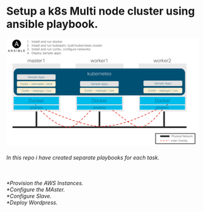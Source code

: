 # Setup a k8s Multi node cluster using ansible playbook.
![k8s-cluster](https://raw.githubusercontent.com/Deepak9829/IMAGES/master/k8s-cluster.png)

<h6>In this repo i have created separate playbooks for each task.<h6><br>
       *Provision the AWS Instances.<br>
       *Configure the MAster.<br>
       *Configure Slave.<br>
       *Deploy Wordpress.<br>
       
